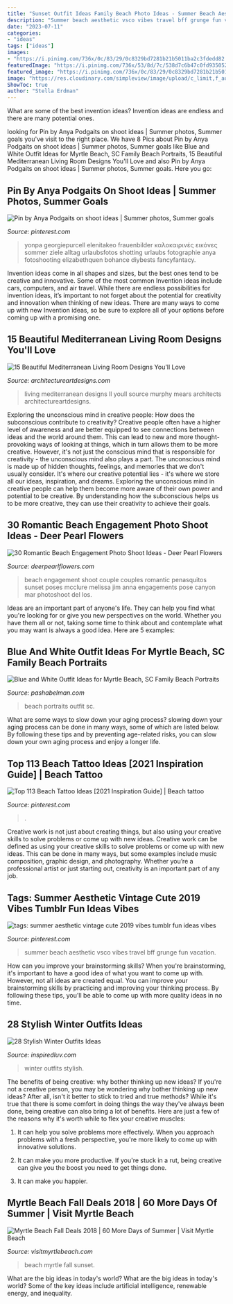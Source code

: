 ```yaml
---
title: "Sunset Outfit Ideas Family Beach Photo Ideas - Summer Beach Aesthetic Vsco Vibes Travel Bff Grunge Fun Vacation"
description: "Summer beach aesthetic vsco vibes travel bff grunge fun vacation"
date: "2023-07-11"
categories:
- "ideas"
tags: ["ideas"]
images:
- "https://i.pinimg.com/736x/0c/83/29/0c8329bd7281b21b5011ba2c3fdedd82.jpg"
featuredImage: "https://i.pinimg.com/736x/53/8d/7c/538d7c6b47c0fd9350529262701f39b1.jpg"
featured_image: "https://i.pinimg.com/736x/0c/83/29/0c8329bd7281b21b5011ba2c3fdedd82.jpg"
image: "https://res.cloudinary.com/simpleview/image/upload/c_limit,f_auto,h_1200,q_75,w_1200/v1/clients/myrtlebeach/sunset_7_45c8bad5-3dee-452a-a561-ba4009d657a2.jpg"
ShowToc: true
author: "Stella Erdman"
---
```



What are some of the best invention ideas?
Invention ideas are endless and there are many potential ones.

	

		
looking for Pin by Anya Podgaits on shoot ideas | Summer photos, Summer goals you've visit to the right place. We have 8 Pics about Pin by Anya Podgaits on shoot ideas | Summer photos, Summer goals like Blue and White Outfit Ideas for Myrtle Beach, SC Family Beach Portraits, 15 Beautiful Mediterranean Living Room Designs You&#039;ll Love and also Pin by Anya Podgaits on shoot ideas | Summer photos, Summer goals. Here you go:
		
    
## Pin By Anya Podgaits On Shoot Ideas | Summer Photos, Summer Goals

<img loading=lazy src="https://i.pinimg.com/736x/f8/b1/c3/f8b1c31039752ccf87dcad33f617e308.jpg" onerror="this.onerror=null;this.src='https://tse2.mm.bing.net/th?id=OIP.uHFMFea_dcdKdLlMtCUG_QHaJG&amp;pid=15.1';" alt="Pin by Anya Podgaits on shoot ideas | Summer photos, Summer goals">

_Source: pinterest.com_

>yonpa georgiepurcell elenitakeo frauenbilder καλοκαιρινές εικόνες sommer ziele alltag urlaubsfotos shotting urlaubs fotographie anya fotoshooting elizabethquen bohance diybests fancyfantacy. 

	

Invention ideas come in all shapes and sizes, but the best ones tend to be creative and innovative. Some of the most common Invention ideas include cars, computers, and air travel. While there are endless possibilities for invention ideas, it’s important to not forget about the potential for creativity and innovation when thinking of new ideas. There are many ways to come up with new Invention ideas, so be sure to explore all of your options before coming up with a promising one.

    
## 15 Beautiful Mediterranean Living Room Designs You&#039;ll Love

<img loading=lazy src="https://www.architectureartdesigns.com/wp-content/uploads/2016/07/15-Beautiful-Mediterranean-Living-Room-Designs-Youll-Love-4.jpg" onerror="this.onerror=null;this.src='https://tse4.mm.bing.net/th?id=OIP.cdyyCDDEleRzrcGW78mgIQHaE7&amp;pid=15.1';" alt="15 Beautiful Mediterranean Living Room Designs You&#039;ll Love">

_Source: architectureartdesigns.com_

>living mediterranean designs ll youll source murphy mears architects architectureartdesigns. 

	

Exploring the unconscious mind in creative people: How does the subconscious contribute to creativity?
Creative people often have a higher level of awareness and are better equipped to see connections between ideas and the world around them. This can lead to new and more thought-provoking ways of looking at things, which in turn allows them to be more creative. However, it's not just the conscious mind that is responsible for creativity - the unconscious mind also plays a part. The unconscious mind is made up of hidden thoughts, feelings, and memories that we don't usually consider. It's where our creative potential lies - it's where we store all our ideas, inspiration, and dreams. Exploring the unconscious mind in creative people can help them become more aware of their own power and potential to be creative. By understanding how the subconscious helps us to be more creative, they can use their creativity to achieve their goals.

    
## 30 Romantic Beach Engagement Photo Shoot Ideas - Deer Pearl Flowers

<img loading=lazy src="https://www.deerpearlflowers.com/wp-content/uploads/2016/10/Beach-Engagement-Photo-Shoot-Ideas-11.jpg" onerror="this.onerror=null;this.src='https://tse1.mm.bing.net/th?id=OIP.5OfJaFCnUyxA8gq2zkuiygHaLH&amp;pid=15.1';" alt="30 Romantic Beach Engagement Photo Shoot Ideas - Deer Pearl Flowers">

_Source: deerpearlflowers.com_

>beach engagement shoot couple couples romantic penasquitos sunset poses mcclure melissa jim anna engagements pose canyon mar photoshoot del los. 

	

Ideas are an important part of anyone's life. They can help you find what you're looking for or give you new perspectives on the world. Whether you have them all or not, taking some time to think about and contemplate what you may want is always a good idea. Here are 5 examples: 

    
## Blue And White Outfit Ideas For Myrtle Beach, SC Family Beach Portraits

<img loading=lazy src="https://pashabelman.com/wp-content/uploads/2020/07/14-27074-post/Myrlte-Beach-SC-Pasha-Belman-Photography-Family-Beach-Photos-and-Portraits-16.jpg" onerror="this.onerror=null;this.src='https://tse1.mm.bing.net/th?id=OIP.hYOqSrjWGgVHMVSuvNDP9wHaJ4&amp;pid=15.1';" alt="Blue and White Outfit Ideas for Myrtle Beach, SC Family Beach Portraits">

_Source: pashabelman.com_

>beach portraits outfit sc. 

	

What are some ways to slow down your aging process?
slowing down your aging process can be done in many ways, some of which are listed below. By following these tips and by preventing age-related risks, you can slow down your own aging process and enjoy a longer life.

    
## Top 113 Beach Tattoo Ideas [2021 Inspiration Guide] | Beach Tattoo

<img loading=lazy src="https://i.pinimg.com/736x/0c/83/29/0c8329bd7281b21b5011ba2c3fdedd82.jpg" onerror="this.onerror=null;this.src='https://tse3.mm.bing.net/th?id=OIP.pTCyfWBVp-IHBRBsbHRXugAAAA&amp;pid=15.1';" alt="Top 113 Beach Tattoo Ideas [2021 Inspiration Guide] | Beach tattoo">

_Source: pinterest.com_

>. 

	

Creative work is not just about creating things, but also using your creative skills to solve problems or come up with new ideas.
Creative work can be defined as using your creative skills to solve problems or come up with new ideas. This can be done in many ways, but some examples include music composition, graphic design, and photography. Whether you’re a professional artist or just starting out, creativity is an important part of any job.

    
## Tags: Summer Aesthetic Vintage Cute 2019 Vibes Tumblr Fun Ideas Vibes

<img loading=lazy src="https://i.pinimg.com/736x/53/8d/7c/538d7c6b47c0fd9350529262701f39b1.jpg" onerror="this.onerror=null;this.src='https://tse2.mm.bing.net/th?id=OIP.graBlkRiYIauLC5rZKXgQQHaJ3&amp;pid=15.1';" alt="tags: summer aesthetic vintage cute 2019 vibes tumblr fun ideas vibes">

_Source: pinterest.com_

>summer beach aesthetic vsco vibes travel bff grunge fun vacation. 

	

How can you improve your brainstorming skills?
When you're brainstorming, it's important to have a good idea of what you want to come up with. However, not all ideas are created equal. You can improve your brainstorming skills by practicing and improving your thinking process. By following these tips, you'll be able to come up with more quality ideas in no time.

    
## 28 Stylish Winter Outfits Ideas

<img loading=lazy src="http://www.inspiredluv.com/wp-content/uploads/2016/12/25-Stylish-Winter-Outfits-Ideas-23.jpg" onerror="this.onerror=null;this.src='https://tse4.mm.bing.net/th?id=OIP.IXyDbjoLISb8yWJOkBqlrwHaLG&amp;pid=15.1';" alt="28 Stylish Winter Outfits Ideas">

_Source: inspiredluv.com_

>winter outfits stylish. 

	

The benefits of being creative: why bother thinking up new ideas?
If you're not a creative person, you may be wondering why bother thinking up new ideas? After all, isn't it better to stick to tried and true methods? While it's true that there is some comfort in doing things the way they've always been done, being creative can also bring a lot of benefits. Here are just a few of the reasons why it's worth while to flex your creative muscles:
1. It can help you solve problems more effectively. When you approach problems with a fresh perspective, you're more likely to come up with innovative solutions.

2. It can make you more productive. If you're stuck in a rut, being creative can give you the boost you need to get things done.

3. It can make you happier.

    
## Myrtle Beach Fall Deals 2018 | 60 More Days Of Summer | Visit Myrtle Beach

<img loading=lazy src="https://res.cloudinary.com/simpleview/image/upload/c_limit,f_auto,h_1200,q_75,w_1200/v1/clients/myrtlebeach/sunset_7_45c8bad5-3dee-452a-a561-ba4009d657a2.jpg" onerror="this.onerror=null;this.src='https://tse4.mm.bing.net/th?id=OIP.B4ppVaNClMuxaFO0JknR1gHaE8&amp;pid=15.1';" alt="Myrtle Beach Fall Deals 2018 | 60 More Days of Summer | Visit Myrtle Beach">

_Source: visitmyrtlebeach.com_

>beach myrtle fall sunset. 

	

What are the big ideas in today's world?
What are the big ideas in today's world? 
Some of the key ideas include artificial intelligence, renewable energy, and inequality.

